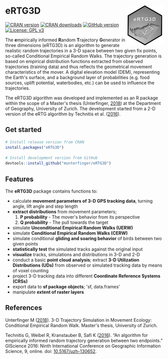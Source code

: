 # eRTG3D <img src="man/figures/logo.png" align="right" alt="" width="120" />

[![CRAN version](https://www.r-pkg.org/badges/version/eRTG3D)](https://CRAN.R-project.org/package=eRTG3D)
[![CRAN downloads](https://cranlogs.r-pkg.org/badges/last-month/eRTG3D?color=brightgreen)](https://CRAN.R-project.org/package=eRTG3D)
[![GitHub version](https://badge.fury.io/gh/munterfinger%2FeRTG3D.svg)](https://badge.fury.io/gh/munterfinger%2FeRTG3D)
[![License: GPL v3](https://img.shields.io/badge/License-GPL%20v3-blue.svg)](https://www.gnu.org/licenses/gpl-3.0)

The **e**mpirically informed **R**andom **T**rajectory **G**enerator in three dimensions (eRTG3D)
is an algorithm to generate realistic random trajectories in a 3-D space
between two given fix points, so-called Conditional Empirical Random Walks. The trajectory generation is based on empirical distribution functions extracted from observed trajectories (training data) and thus reflects the geometrical movement characteristics of the mover. A digital elevation model (DEM), representing the Earth's surface, and a background layer of probabilities (e.g. food sources, uplift potential, waterbodies, etc.) can be used to influence the trajectories.

The eRTG3D algorithm was developed and implemented as an R package within the scope of a Master's thesis (Unterfinger, [2018](https://www.geo.uzh.ch/dam/jcr:6194e41e-055c-4635-9807-53c5a54a3be7/MasterThesis_Unterfinger_2018.pdf)) at the Department of Geography, University of Zurich. The development started from a 2-D version of the eRTG algorithm by Technitis et al. ([2016](https://doi.org/10.5167/uzh-130652)).

## Get started
``` r
# Install release version from CRAN
install.packages("eRTG3D")

# Install development version from GitHub
devtools::install_github("munterfinger/eRTG3D")
```

## Features
The **eRTG3D** package contains functions to:

* calculate **movement parameters of 3-D GPS tracking data**, turning angle, lift angle and step length
* **extract distributions** from movement parameters;
    1. **P probability** - The mover's behavior from its perspective
    2. **Q probability** - The pull towards the target
* simulate **Unconditional Empirical Random Walks (UERW)**
* simulate **Conditional Empirical Random Walks (CERW)**
* simulate conditional **gliding and soaring behavior** of birds between two given points
* **statistically test** the simulated tracks against the original input
* **visualize** tracks, simulations and distributions in 3-D and 2-D
* conduct a basic **point cloud analysis**; extract **3-D Utilization Distributions (UDs)** from observed or simulated tracking data by means of voxel counting
* project 3-D tracking data into different **Coordinate Reference Systems (CRSs)**
* export data to **sf package objects**; 'sf, data.frames'
* manipulate **extent of raster layers**

## References
Unterfinger M ([2018](https://www.geo.uzh.ch/dam/jcr:6194e41e-055c-4635-9807-53c5a54a3be7/MasterThesis_Unterfinger_2018.pdf)). 3-D Trajectory Simulation in Movement Ecology: Conditional Empirical Random Walk. Master's thesis, University of Zurich.

Technitis G, Weibel R, Kranstauber B, Safi K ([2016](https://doi.org/10.5167/uzh-130652)). “An algorithm for empirically informed random trajectory generation between two endpoints.” GIScience 2016: Ninth International Conference on Geographic Information Science, 9, online. doi: [10.5167/uzh-130652](https://doi.org/10.5167/uzh-130652).
